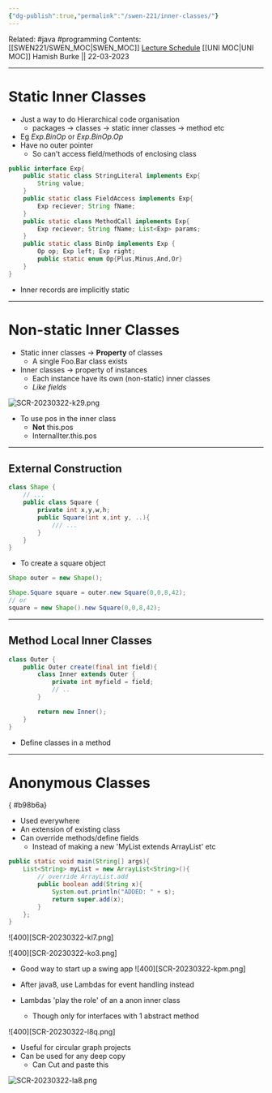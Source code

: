 ```yaml
---
{"dg-publish":true,"permalink":"/swen-221/inner-classes/"}
---
```


Related: #java #programming 
Contents: [[SWEN221/SWEN_MOC\|SWEN_MOC]]
[Lecture Schedule](https://ecs.wgtn.ac.nz/Courses/SWEN221_2023T1/LectureSchedule)
[[UNI MOC\|UNI MOC]]
Hamish Burke || 22-03-2023
***

# Static Inner Classes

- Just a way to do Hierarchical code organisation
	- packages -> classes -> static inner classes -> method etc
- Eg *Exp.BinOp* or *Exp.BinOp.Op*
- Have no outer pointer
	- So can't access field/methods of enclosing class

```java
public interface Exp{
	public static class StringLiteral implements Exp{
		String value;
	}
	public static class FieldAccess implements Exp{
		Exp reciever; String fName;
	}
	public static class MethodCall implements Exp{
		Exp reciever; String fName; List<Exp> params;
	}
	public static class BinOp implements Exp {
		Op op; Exp left; Exp right;
		public static enum Op{Plus,Minus,And,Or}
	}
}
```

- Inner records are implicitly static

***

# Non-static Inner Classes

- Static inner classes -> **Property** of classes
	- A single Foo.Bar class exists
- Inner classes -> property of instances
	- Each instance have its own (non-static) inner classes
	- *Like fields*

![SCR-20230322-k29.png](/img/user/SCR-20230322-k29.png)

- To use pos in the inner class
	- **Not** this.pos
	- InternalIter.this.pos

***

## External Construction

```java
class Shape {
	// ...
	public class Square {
		private int x,y,w,h;
		public Square(int x,int y, ..){
			/// ...
		}
	}
}
```

- To create a square object

```java
Shape outer = new Shape();

Shape.Square square = outer.new Square(0,0,8,42);
// or 
square = new Shape().new Square(0,0,8,42);
```

***

## Method Local Inner Classes

```java
class Outer {
	public Outer create(final int field){
		class Inner extends Outer {
			private int myfield = field;
			// ..
		}

		return new Inner();
	}
}
```

- Define classes in a method


***

# Anonymous Classes
{ #b98b6a}


- Used everywhere
- An extension of existing class
- Can override methods/define fields
	- Instead of making a new 'MyList extends ArrayList' etc

```java
public static void main(String[] args){
	List<String> myList = new ArrayList<String>(){
		// override ArrayList.add
		public boolean add(String x){
			System.out.println("ADDED: " + s);
			return super.add(x);
		}
	};
}
```

![400][SCR-20230322-kl7.png]

![400][SCR-20230322-ko3.png]
- Good way to start up a swing app
![400][SCR-20230322-kpm.png]
- After java8, use Lambdas for event handling instead

- Lambdas 'play the role' of an a anon inner class
	- Though only for interfaces with 1 abstract method

![400][SCR-20230322-l8q.png]
- Useful for circular graph projects
- Can be used for any deep copy 
	- Can Cut and paste this

![SCR-20230322-la8.png](/img/user/SCR-20230322-la8.png)

